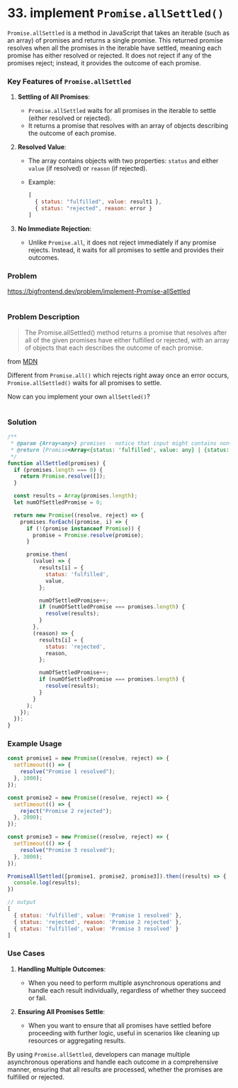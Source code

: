 # 33. implement `Promise.allSettled()`
`Promise.allSettled` is a method in JavaScript that takes an iterable (such as an array) of promises and returns a single promise. This returned promise resolves when all the promises in the iterable have settled, meaning each promise has either resolved or rejected. It does not reject if any of the promises reject; instead, it provides the outcome of each promise.

### Key Features of `Promise.allSettled`

1. **Settling of All Promises**:
    
    * `Promise.allSettled` waits for all promises in the iterable to settle (either resolved or rejected).
    * It returns a promise that resolves with an array of objects describing the outcome of each promise.
2. **Resolved Value**:
    
    * The array contains objects with two properties: `status` and either `value` (if resolved) or `reason` (if rejected).
    * Example:
        
        ```javascript
        [
          { status: "fulfilled", value: result1 },
          { status: "rejected", reason: error }
        ]
        ```
        
3. **No Immediate Rejection**:
    
    * Unlike `Promise.all`, it does not reject immediately if any promise rejects. Instead, it waits for all promises to settle and provides their outcomes.


### Problem

https://bigfrontend.dev/problem/implement-Promise-allSettled

#

### Problem Description

> The Promise.allSettled() method returns a promise that resolves after all of the given promises have either fulfilled or rejected, with an array of objects that each describes the outcome of each promise.

from [MDN](https://developer.mozilla.org/en-US/docs/Web/JavaScript/Reference/Global_Objects/Promise/allSettled)

Different from `Promise.all()` which rejects right away once an error occurs, `Promise.allSettled()` waits for all promises to settle.

Now can you implement your own `allSettled()`?

#

### Solution

```js
/**
 * @param {Array<any>} promises - notice that input might contains non-promises
 * @return {Promise<Array<{status: 'fulfilled', value: any} | {status: 'rejected', reason: any}>>}
 */
function allSettled(promises) {
  if (promises.length === 0) {
    return Promise.resolve([]);
  }

  const results = Array(promises.length);
  let numOfSettledPromise = 0;

  return new Promise((resolve, reject) => {
    promises.forEach((promise, i) => {
      if (!(promise instanceof Promise)) {
        promise = Promise.resolve(promise);
      }

      promise.then(
        (value) => {
          results[i] = {
            status: 'fulfilled',
            value,
          };

          numOfSettledPromise++;
          if (numOfSettledPromise === promises.length) {
            resolve(results);
          }
        },
        (reason) => {
          results[i] = {
            status: 'rejected',
            reason,
          };

          numOfSettledPromise++;
          if (numOfSettledPromise === promises.length) {
            resolve(results);
          }
        }
      );
    });
  });
}
```


### Example Usage

```javascript
const promise1 = new Promise((resolve, reject) => {
  setTimeout(() => {
    resolve("Promise 1 resolved");
  }, 1000);
});

const promise2 = new Promise((resolve, reject) => {
  setTimeout(() => {
    reject("Promise 2 rejected");
  }, 2000);
});

const promise3 = new Promise((resolve, reject) => {
  setTimeout(() => {
    resolve("Promise 3 resolved");
  }, 3000);
});

PromiseAllSettled([promise1, promise2, promise3]).then((results) => {
  console.log(results);
})

// output 
[
  { status: 'fulfilled', value: 'Promise 1 resolved' },
  { status: 'rejected', reason: 'Promise 2 rejected' },
  { status: 'fulfilled', value: 'Promise 3 resolved' } 
]
```

### Use Cases

1. **Handling Multiple Outcomes**:
    
    * When you need to perform multiple asynchronous operations and handle each result individually, regardless of whether they succeed or fail.
2. **Ensuring All Promises Settle**:
    
    * When you want to ensure that all promises have settled before proceeding with further logic, useful in scenarios like cleaning up resources or aggregating results.

By using `Promise.allSettled`, developers can manage multiple asynchronous operations and handle each outcome in a comprehensive manner, ensuring that all results are processed, whether the promises are fulfilled or rejected.